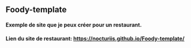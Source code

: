 ## Foody-template
#### Exemple de site que je peux créer pour un restaurant.
#### Lien du site de restaurant: https://nocturiis.github.io/Foody-template/
